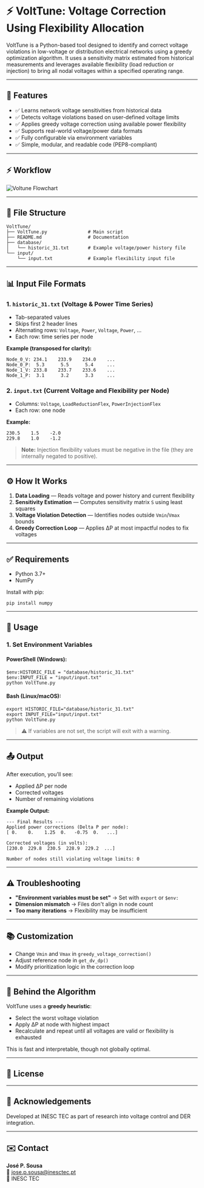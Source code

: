 # ⚡ VoltTune: Voltage Correction Using Flexibility Allocation

VoltTune is a Python-based tool designed to identify and correct voltage violations in low-voltage or distribution electrical networks using a greedy optimization algorithm. It uses a sensitivity matrix estimated from historical measurements and leverages available flexibility (load reduction or injection) to bring all nodal voltages within a specified operating range.

---

## 📌 Features

- ✅ Learns network voltage sensitivities from historical data  
- ✅ Detects voltage violations based on user-defined voltage limits  
- ✅ Applies greedy voltage correction using available power flexibility  
- ✅ Supports real-world voltage/power data formats  
- ✅ Fully configurable via environment variables  
- ✅ Simple, modular, and readable code (PEP8-compliant)  

---

## ⚡ Workflow

![Voltune Flowchart](docs/flowchart.png)

---

## 📁 File Structure

```
VoltTune/
├── VoltTune.py               # Main script
├── README.md                 # Documentation
├── database/
│   └── historic_31.txt       # Example voltage/power history file
└── input/
    └── input.txt             # Example flexibility input file
```

---

## 📊 Input File Formats

### 1. `historic_31.txt` (Voltage & Power Time Series)
- Tab-separated values  
- Skips first 2 header lines  
- Alternating rows: `Voltage`, `Power`, `Voltage`, `Power`, ...  
- Each row: time series per node  

**Example (transposed for clarity):**

```
Node_0_V: 234.1    233.9    234.0    ...
Node_0_P:  5.3      5.5      5.4     ...
Node_1_V: 233.8    233.7    233.6    ...
Node_1_P:  3.1      3.2      3.3     ...
```

### 2. `input.txt` (Current Voltage and Flexibility per Node)
- Columns: `Voltage`, `LoadReductionFlex`, `PowerInjectionFlex`  
- Each row: one node  

**Example:**

```
230.5    1.5    -2.0
229.8    1.0    -1.2
```

> **Note:** Injection flexibility values must be negative in the file (they are internally negated to positive).

---

## ⚙️ How It Works

1. **Data Loading** — Reads voltage and power history and current flexibility  
2. **Sensitivity Estimation** — Computes sensitivity matrix `S` using least squares  
3. **Voltage Violation Detection** — Identifies nodes outside `Vmin`/`Vmax` bounds  
4. **Greedy Correction Loop** — Applies ∆P at most impactful nodes to fix voltages  

---

## ✅ Requirements

- Python 3.7+  
- NumPy  

Install with pip:

```
pip install numpy
```

---

## 🚀 Usage

### 1. Set Environment Variables

#### PowerShell (Windows):

```
$env:HISTORIC_FILE = "database/historic_31.txt"
$env:INPUT_FILE = "input/input.txt"
python VoltTune.py
```

#### Bash (Linux/macOS):

```
export HISTORIC_FILE="database/historic_31.txt"
export INPUT_FILE="input/input.txt"
python VoltTune.py
```

> ⚠️ If variables are not set, the script will exit with a warning.

---

## 📤 Output

After execution, you'll see:

- Applied ∆P per node  
- Corrected voltages  
- Number of remaining violations  

**Example Output:**

```
--- Final Results ---
Applied power corrections (Delta P per node):
[ 0.    0.    1.25  0.   -0.75  0.   ...]

Corrected voltages (in volts):
[230.0  229.8  230.5  228.9  229.2  ...]

Number of nodes still violating voltage limits: 0
```

---

## ⚠️ Troubleshooting

- **"Environment variables must be set"** → Set with `export` or `$env:`  
- **Dimension mismatch** → Files don't align in node count  
- **Too many iterations** → Flexibility may be insufficient  

---

## 📚 Customization

- Change `Vmin` and `Vmax` in `greedy_voltage_correction()`  
- Adjust reference node in `get_dv_dp()`  
- Modify prioritization logic in the correction loop  

---

## 🧠 Behind the Algorithm

VoltTune uses a **greedy heuristic**:  
- Select the worst voltage violation  
- Apply ∆P at node with highest impact  
- Recalculate and repeat until all voltages are valid or flexibility is exhausted  

This is fast and interpretable, though not globally optimal.

---

## 📜 License

---

## 🙌 Acknowledgements

Developed at INESC TEC as part of research into voltage control and DER integration.

---

## ✉️ Contact

**José P. Sousa**  
📧 jose.p.sousa@inesctec.pt  
🏢 INESC TEC